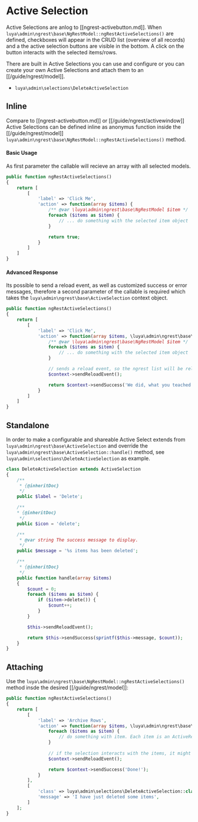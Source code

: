 # Active Selection

Active Selections are anlog to [[ngrest-activebutton.md]]. When `luya\admin\ngrest\base\NgRestModel::ngRestActiveSelections()` are defined, checkboxes will appear in the CRUD list (overview of all records) and a the active selection buttons are visible in the bottom. A click on the button interacts with the selected items/rows.

There are built in Active Selections you can use and configure or you can create your own Active Selections and attach them to an [[/guide/ngrest/model]].

+ `luya\admin\selections\DeleteActiveSelection`

## Inline

Compare to [[ngrest-activebutton.md]] or [[/guide/ngrest/activewindow]] Active Selections can be defined inline as anonymus function inside the [[/guide/ngrest/model]] `luya\admin\ngrest\base\NgRestModel::ngRestActiveSelections()` method.

#### Basic Usage

As first parameter the callable will recieve an array with all selected models.

```php
public function ngRestActiveSelections()
{
    return [
        [
            'label' => 'Click Me',
            'action' => function(array $items) {
                /** @var \luya\admin\ngrest\base\NgRestModel $item */
                foreach ($items as $item) {
                    // ... do something with the selected item object
                }

                return true;
            }
        ]
    ]
}
```

#### Advanced Response

Its possible to send a reload event, as well as customized success or error messages, therefore a second parameter of the callable is required which takes the `luya\admin\ngrest\base\ActiveSelection` context object.

```php
public function ngRestActiveSelections()
{
    return [
        [
            'label' => 'Click Me',
            'action' => function(array $items, \luya\admin\ngrest\base\ActiveSelection $context) {
                /** @var \luya\admin\ngrest\base\NgRestModel $item */
                foreach ($items as $item) {
                    // ... do something with the selected item object
                }

                // sends a reload event, so the ngrest list will be reloaded afterwards. 
                $context->sendReloadEvent();

                return $context->sendSuccess('We did, what you teached.');
            }
        ]
    ]
}
```

## Standalone 

In order to make a configurable and shareable Active Select extends from `luya\admin\ngrest\base\ActiveSelection` and override the `luya\admin\ngrest\base\ActiveSelection::handle()` method, see `luya\admin\selections\DeleteActiveSelection` as example.

```php
class DeleteActiveSelection extends ActiveSelection
{
    /**
     * {@inheritDoc}
     */
    public $label = 'Delete';

    /**
    * {@inheritDoc}
     */
    public $icon = 'delete';

    /**
     * @var string The success message to display.
     */
    public $message = '%s items has been deleted';

    /**
     * {@inheritDoc}
     */
    public function handle(array $items)
    {
        $count = 0;
        foreach ($items as $item) {
            if ($item->delete()) {
                $count++;
            }
        }

        $this->sendReloadEvent();

        return $this->sendSuccess(sprintf($this->message, $count));
    }
}
```

## Attaching

Use the `luya\admin\ngrest\base\NgRestModel::ngRestActiveSelections()` method insde the desired [[/guide/ngrest/model]]:

```php
public function ngRestActiveSelections()
{
    return [
        [
            'label' => 'Archive Rows',
            'action' => function(array $items, \luya\admin\ngrest\base\ActiveSelection $context) {
                foreach ($items as $item) {
                    // do something with item. Each item is an ActiveRecord of the method implementation itself.
                }
  
                // if the selection interacts with the items, it might be necessary to reload the CRUD.
                $context->sendReloadEvent();

                return $context->sendSuccess('Done!');
            }
        ],
        [
            'class' => luya\admin\selections\DeleteActiveSelection::class,
            'message' => 'I have just deleted some items',
        ]
    ];
}
```
